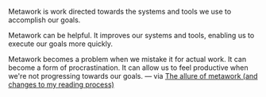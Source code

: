 
Metawork is work directed towards the systems and tools we use to accomplish our goals.

Metawork can be helpful. It improves our systems and tools, enabling us to execute our goals more quickly.

Metawork becomes a problem when we mistake it for actual work. It can become a form of procrastination. It can allow us to feel productive when we're not progressing towards our goals. — via [The allure of metawork (and changes to my reading process)](https://newsletter.tylersuzukinelson.com/posts/the-allure-of-metawork-and-changes-to-my-reading-process)
